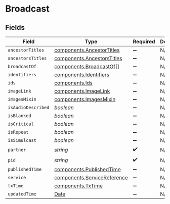 # Broadcast


## Fields

| Field                                                                                         | Type                                                                                          | Required                                                                                      | Description                                                                                   |
| --------------------------------------------------------------------------------------------- | --------------------------------------------------------------------------------------------- | --------------------------------------------------------------------------------------------- | --------------------------------------------------------------------------------------------- |
| `ancestorTitles`                                                                              | [components.AncestorTitles](../../models/components/ancestortitles.md)                        | :heavy_minus_sign:                                                                            | N/A                                                                                           |
| `ancestorsTitles`                                                                             | [components.AncestorsTitles](../../models/components/ancestorstitles.md)                      | :heavy_minus_sign:                                                                            | N/A                                                                                           |
| `broadcastOf`                                                                                 | [components.BroadcastOf](../../models/components/broadcastof.md)[]                            | :heavy_minus_sign:                                                                            | N/A                                                                                           |
| `identifiers`                                                                                 | [components.Identifiers](../../models/components/identifiers.md)                              | :heavy_minus_sign:                                                                            | N/A                                                                                           |
| `ids`                                                                                         | [components.Ids](../../models/components/ids.md)                                              | :heavy_minus_sign:                                                                            | N/A                                                                                           |
| `imageLink`                                                                                   | [components.ImageLink](../../models/components/imagelink.md)                                  | :heavy_minus_sign:                                                                            | N/A                                                                                           |
| `imagesMixin`                                                                                 | [components.ImagesMixin](../../models/components/imagesmixin.md)                              | :heavy_minus_sign:                                                                            | N/A                                                                                           |
| `isAudioDescribed`                                                                            | *boolean*                                                                                     | :heavy_minus_sign:                                                                            | N/A                                                                                           |
| `isBlanked`                                                                                   | *boolean*                                                                                     | :heavy_minus_sign:                                                                            | N/A                                                                                           |
| `isCritical`                                                                                  | *boolean*                                                                                     | :heavy_minus_sign:                                                                            | N/A                                                                                           |
| `isRepeat`                                                                                    | *boolean*                                                                                     | :heavy_minus_sign:                                                                            | N/A                                                                                           |
| `isSimulcast`                                                                                 | *boolean*                                                                                     | :heavy_minus_sign:                                                                            | N/A                                                                                           |
| `partner`                                                                                     | *string*                                                                                      | :heavy_check_mark:                                                                            | N/A                                                                                           |
| `pid`                                                                                         | *string*                                                                                      | :heavy_check_mark:                                                                            | N/A                                                                                           |
| `publishedTime`                                                                               | [components.PublishedTime](../../models/components/publishedtime.md)                          | :heavy_minus_sign:                                                                            | N/A                                                                                           |
| `service`                                                                                     | [components.ServiceReference](../../models/components/servicereference.md)                    | :heavy_minus_sign:                                                                            | N/A                                                                                           |
| `txTime`                                                                                      | [components.TxTime](../../models/components/txtime.md)                                        | :heavy_minus_sign:                                                                            | N/A                                                                                           |
| `updatedTime`                                                                                 | [Date](https://developer.mozilla.org/en-US/docs/Web/JavaScript/Reference/Global_Objects/Date) | :heavy_minus_sign:                                                                            | N/A                                                                                           |